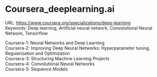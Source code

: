 # Coursera_deeplearning.ai
URL: https://www.coursera.org/specializations/deep-learning \
Keywords: Deep learning, Artificial neural network, Convolutional Neural Network, Tensorflow 

Coursera-1: Neural Networks and Deep Learning\
Coursera-2: Improving Deep Neural Networks: Hyperparameter tuning, Regularization and Optimization\
Coursera-3: Structuring Machine Learning Projects\
Coursera-4: Convolutional Neural Networks\
Coursera-5: Sequence Models
